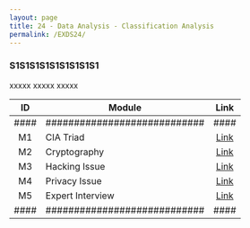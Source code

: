 ```yaml
---
layout: page
title: 24 - Data Analysis - Classification Analysis
permalink: /EXDS24/
---
```


<h3>S1S1S1S1S1S1S1S1S1</h3>

xxxxx xxxxx xxxxx

| ID | Module                     |Link|
|:--:|----------------------------|:--:|
|####|############################|####|
| M1 | CIA Triad                  |[Link](/03-MSDS-Courses/EXDS20/M1/)|
| M2 | Cryptography               |[Link](/03-MSDS-Courses/EXDS20/M2/)|
| M3 | Hacking Issue              |[Link](/03-MSDS-Courses/EXDS20/M3/)|
| M4 | Privacy Issue              |[Link](/03-MSDS-Courses/EXDS20/M4/)|
| M5 | Expert Interview           |[Link](/03-MSDS-Courses/EXDS20/M5/)|
|####|############################|####|

